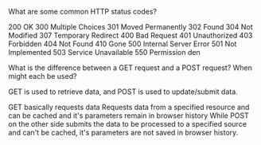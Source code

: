 What are some common HTTP status codes?

200 OK
300 Multiple Choices
301 Moved Permanently
302 Found
304 Not Modified
307 Temporary Redirect
400 Bad Request
401 Unauthorized
403 Forbidden
404 Not Found
410 Gone
500 Internal Server Error
501 Not Implemented
503 Service Unavailable
550 Permission den

What is the difference between a GET request and a POST request? When might each be used?

GET is used to retrieve data, and POST is used to update/submit data.
 
GET basically requests data Requests data from a specified resource and can be cached and it's parameters remain in browser history While POST on the other side submits the data to be processed to a specified source and can't be cached, it's parameters are not saved in browser history.
